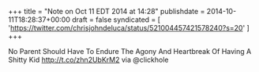 +++
title = "Note on Oct 11 EDT 2014 at 14:28"
publishdate = 2014-10-11T18:28:37+00:00
draft = false
syndicated = [ 'https://twitter.com/chrisjohndeluca/status/521004457421578240?s=20' ]
+++

No Parent Should Have To Endure The Agony And Heartbreak Of Having A Shitty Kid  http://t.co/zhn2UbKrM2 via @clickhole
